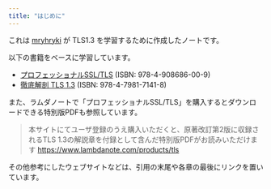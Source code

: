 ```yaml
---
title: "はじめに"
---
```


これは [mryhryki](https://zenn.dev/mryhryki) が TLS1.3 を学習するために作成したノートです。

以下の書籍をベースに学習しています。

- [プロフェッショナルSSL/TLS](https://www.lambdanote.com/products/tls) (ISBN: 978-4-908686-00-9)
- [徹底解剖 TLS 1.3](https://www.seshop.com/product/detail/24829) (ISBN: 978-4-7981-7141-8)

また、ラムダノートで「プロフェッショナルSSL/TLS」を購入するとダウンロードできる特別版PDFも参照しています。

> 本サイトにてユーザ登録のうえ購入いただくと、原著改訂第2版に収録されるTLS 1.3の解説章を付録として含んだ特別版PDFがお読みいただけます
> https://www.lambdanote.com/products/tls

その他参考にしたウェブサイトなどは、引用の末尾や各章の最後にリンクを置いています。
